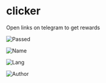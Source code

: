 # clicker
Open links on telegram to get rewards

![Passed](https://img.shields.io/badge/Passed:_Well,_yes,_but_a_long_time_ago-4CAF50?style=for-the-badge&logo=brain&logoColor=white)

![Name](https://img.shields.io/badge/Name:_clicker-FF7F00?style=for-the-badge&logo=brain&logoColor=white)

![Lang](https://img.shields.io/badge/Lang:_Lua-Python-Bash-FFD700?style=for-the-badge&logo=brain&logoColor=white)

![Author](https://img.shields.io/badge/Author:_@ByeCoder-03A9F4?style=for-the-badge&logo=brain&logoColor=white)
